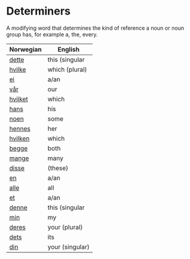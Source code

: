 # Determiners

A modifying word that determines the kind of reference a noun or noun group has, for example a, the, every.

| Norwegian | English |
| --- | --- |
| [dette](https://www.ordnett.no/search?language=no&phrase=dette) | this (singular |  neuter) |
| [hvilke](https://www.ordnett.no/search?language=no&phrase=hvilke) | which (plural) |  |
| [ei](https://www.ordnett.no/search?language=no&phrase=ei) | a/an | f |
| [vår](https://www.ordnett.no/search?language=no&phrase=vår) | our |  |
| [hvilket](https://www.ordnett.no/search?language=no&phrase=hvilket) | which | i |
| [hans](https://www.ordnett.no/search?language=no&phrase=hans) | his | m |
| [noen](https://www.ordnett.no/search?language=no&phrase=noen) | some |  |
| [hennes](https://www.ordnett.no/search?language=no&phrase=hennes) | her | f |
| [hvilken](https://www.ordnett.no/search?language=no&phrase=hvilken) | which | m |
| [begge](https://www.ordnett.no/search?language=no&phrase=begge) | both |  |
| [mange](https://www.ordnett.no/search?language=no&phrase=mange) | many |  |
| [disse](https://www.ordnett.no/search?language=no&phrase=disse) | (these) |  |
| [en](https://www.ordnett.no/search?language=no&phrase=en) | a/an | m |
| [alle](https://www.ordnett.no/search?language=no&phrase=alle) | all |  |
| [et](https://www.ordnett.no/search?language=no&phrase=et) | a/an | i |
| [denne](https://www.ordnett.no/search?language=no&phrase=denne) | this (singular |  masculine and femenine) |
| [min](https://www.ordnett.no/search?language=no&phrase=min) | my |  |
| [deres](https://www.ordnett.no/search?language=no&phrase=deres) | your (plural) | None |
| [dets](https://www.ordnett.no/search?language=no&phrase=dets) | its | i |
| [din](https://www.ordnett.no/search?language=no&phrase=din) | your (singular) |  |


